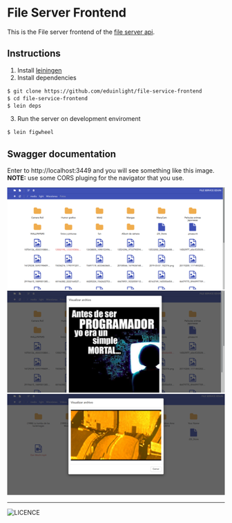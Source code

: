 # File Server Frontend

This is the File server frontend of the [file server api]('https://github.com/eduinlight/file-service-backend').

## Instructions

1. Install [leiningen](https://leiningen.org/)
2. Install dependencies

```BASH
$ git clone https://github.com/eduinlight/file-service-frontend
$ cd file-service-frontend
$ lein deps
```

3. Run the server on development enviroment

```BASH
$ lein figwheel
```

## Swagger documentation

Enter to http://localhost:3449 and you will see something like this image. **NOTE:** use some CORS pluging for the navigator that you use.

![](https://github.com/eduinlight/file-service-frontend/blob/master/images/explorer.png "explorer")
![](https://github.com/eduinlight/file-service-frontend/blob/master/images/view_image.png "view_image")
![](https://github.com/eduinlight/file-service-frontend/blob/master/images/view_video.png "view_video")

---

![LICENCE](https://github.com/eduinlight/file-service-frontend/blob/master/LICENSE)
